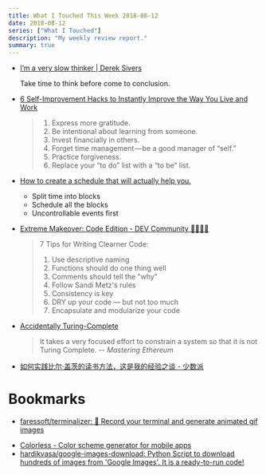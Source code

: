 ```yaml
---
title: What I Touched This Week 2018-08-12
date: 2018-08-12
series: ["What I Touched"]
description: "My weekly review report."
summary: true
---
```


* [I’m a very slow thinker | Derek Sivers](https://sivers.org/slow)

    Take time to think before come to conclusion.

* [6 Self-Improvement Hacks to Instantly Improve the Way You Live and Work](https://medium.com/inc./6-self-improvement-hacks-to-instantly-improve-the-way-you-live-and-work-9d461d090a63)

    > 1. Express more gratitude.
    > 2. Be intentional about learning from someone.
    > 3. Invest financially in others.
    > 4. Forget time management — be a good manager of “self.”
    > 5. Practice forgiveness.
    > 6. Replace your “to do” list with a “to be” list.

<!--more-->

* [How to create a schedule that will actually help you.](https://medium.com/@cnm2334/how-to-create-a-schedule-that-will-actually-help-you-54e56397a87b)

    - Split time into blocks
    - Schedule all the blocks
    - Uncontrollable events first

* [Extreme Makeover: Code Edition - DEV Community 👩‍💻👨‍💻](https://dev.to/aspittel/extreme-makeover-code-edition-k5k)

    > 7 Tips for Writing Clearner Code:
    >
    > 1. Use descriptive naming
    > 2. Functions should do one thing well
    > 3. Comments should tell the "why"
    > 4. Follow Sandi Metz's rules
    > 5. Consistency is key
    > 6. DRY up your code — but not too much
    > 7. Encapsulate and modularize your code

* [Accidentally Turing-Complete](http://beza1e1.tuxen.de/articles/accidentally_turing_complete.html)

    > It takes a very focused effort to constrain a system so that it is not Turing Complete. 
    > -- *Mastering Ethereum*

* [如何实践比尔·盖茨的读书方法，这是我的经验之谈 - 少数派](https://sspai.com/post/46007)

# Bookmarks

- [faressoft/terminalizer: 🦄 Record your terminal and generate animated gif images](https://github.com/faressoft/terminalizer)
* [Colorless - Color scheme generator for mobile apps](https://colorless.app/)
* [hardikvasa/google-images-download: Python Script to download hundreds of images from 'Google Images'. It is a ready-to-run code!](https://github.com/hardikvasa/google-images-download)
